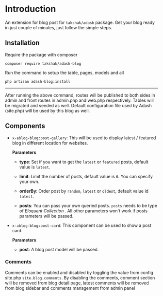 # Introduction

An extension for blog post for `takshak/adash` package. Get your blog ready in just couple of minutes, just follow the simple steps.

## Installation

Require the package with composer

    composer require takshak/adash-blog


Run the command to setup the table, pages, models and all

    php artisan adash-blog:install

---

After running the above command, routes will be published to both sides in admin and front routes in admin.php and web.php respectively. Tables will be migrated and seeded as well.
Default configuration file used by Adash (site.php) will be used by this blog as well.

## Components

- `x-ablog-blog:post-gallery`: This will be used to display latest / featured blog in different location for websites.

    **Parameters**

    - **type**: Set if you want to get the `latest` or `featured` posts, default value is `latest`.

    - **limit**: Limit the number of posts, default value is `6`. You can specify your own.

    - **orderBy**: Order post by `random`, `latest` or `oldest`, default value id `latest`.

    - **posts**: You can pass your own queried posts. `posts` needs to be type of _Eloquent Collection_ . All other parameters won't work if posts parameters will be passed.

- `x-ablog-blog:post-card`: This component can be used to show a post card

    **Parameters**

    - **post**: A blog post model will be passed.


### Comments

Comments can be enabled and disabled by toggling the value from config site.php `site.blog.comments`. By disabling the comments, comment section will be removed from blog detail page, latest comments will be removed from blog sidebar and comments management from admin panel

